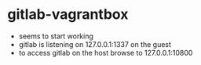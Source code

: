 gitlab-vagrantbox
=================

* seems to start working
* gitlab is listening on 127.0.0.1:1337 on the guest
* to access gitlab on the host browse to 127.0.0.1:10800
